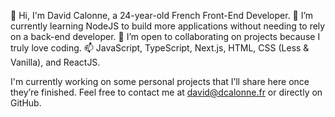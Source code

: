 👋 Hi, I'm David Calonne, a 24-year-old French Front-End Developer.
🌱 I’m currently learning NodeJS to build more applications without needing to rely on a back-end developer.
💞️ I’m open to collaborating on projects because I truly love coding.
📫 JavaScript, TypeScript, Next.js, HTML, CSS (Less & Vanilla), and ReactJS.

I'm currently working on some personal projects that I’ll share here once they’re finished.
Feel free to contact me at david@dcalonne.fr or directly on GitHub.
